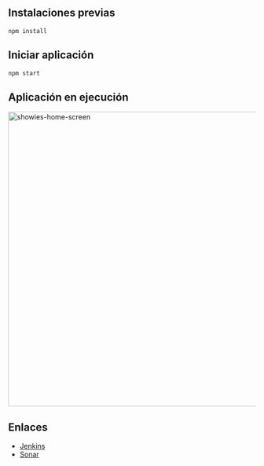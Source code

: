 ## Instalaciones previas
`npm install`

## Iniciar aplicación
`npm start`

## Aplicación en ejecución
<img width="600" alt="showies-home-screen" src="https://github.com/isis3710-uniandes/ISIS3710_202320_S2_E01_Front/assets/69609680/23bd760f-f0ae-47bc-b034-e9c142d89b7f">

## Enlaces
- [Jenkins](http://157.253.238.75:8080/jenkins-isis2603/)
- [Sonar](http://157.253.238.75:8080/sonar-isis2603/)
